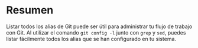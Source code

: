 # Resumen

Listar todos los alias de Git puede ser útil para administrar tu flujo de trabajo con Git. Al utilizar el comando `git config -l` junto con `grep` y `sed`, puedes listar fácilmente todos los alias que se han configurado en tu sistema.
